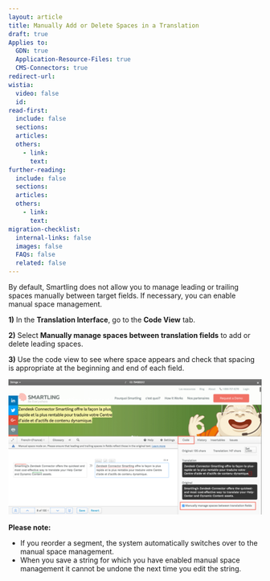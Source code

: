 ```yaml
---
layout: article
title: Manually Add or Delete Spaces in a Translation
draft: true
Applies to:
  GDN: true
  Application-Resource-Files: true
  CMS-Connectors: true
redirect-url:
wistia:
  video: false
  id:
read-first:
  include: false
  sections:
  articles:
  others:
    - link:
      text:
further-reading:
  include: false
  sections:
  articles:
  others:
    - link:
      text:
migration-checklist:
  internal-links: false
  images: false
  FAQs: false
  related: false
---
```



By default, Smartling does not allow you to manage leading or trailing spaces manually between target fields. If necessary, you can enable manual space management.

**1)** In the **Translation Interface**, go to the **Code View** tab.

**2)** Select **Manually manage spaces between translation fields** to add or delete leading spaces.

**3)** Use the code view to see where space appears and check that spacing is appropriate at the beginning and end of each field.

![](/uploads/versions/smartling___translations_management_---x----2480-1324x---.png)

**Please note:**

* If you reorder a segment, the system automatically switches over to the manual space management.
* When you save a string for which you have enabled manual space management it cannot be undone the next time you edit the string.